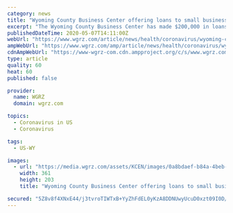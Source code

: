 ```yaml
---
category: news
title: "Wyoming County Business Center offering loans to small businesses"
excerpt: "The Wyoming County Business Center has made $200,000 in loans available to small businesses who have been impacted by the COVID-19 pandemic. The Center created the Re-Start Wyoming Loan Program to make the financial assistance available to companies who have been impacted by the business shutdowns."
publishedDateTime: 2020-05-07T14:11:00Z
webUrl: "https://www.wgrz.com/article/news/health/coronavirus/wyoming-county-offering-loans-to-small-businesses/71-b60aaaa6-0b43-4f64-baed-f16809105f9e"
ampWebUrl: "https://www.wgrz.com/amp/article/news/health/coronavirus/wyoming-county-offering-loans-to-small-businesses/71-b60aaaa6-0b43-4f64-baed-f16809105f9e"
cdnAmpWebUrl: "https://www-wgrz-com.cdn.ampproject.org/c/s/www.wgrz.com/amp/article/news/health/coronavirus/wyoming-county-offering-loans-to-small-businesses/71-b60aaaa6-0b43-4f64-baed-f16809105f9e"
type: article
quality: 60
heat: 60
published: false

provider:
  name: WGRZ
  domain: wgrz.com

topics:
  - Coronavirus in US
  - Coronavirus

tags:
  - US-WY

images:
  - url: "https://media.wgrz.com/assets/KCEN/images/0a8bdaef-b84a-4beb-a5a9-7f2621c13c16/0a8bdaef-b84a-4beb-a5a9-7f2621c13c16_360x203.jpg"
    width: 361
    height: 203
    title: "Wyoming County Business Center offering loans to small businesses"

secured: "5Z8v8f4XNxE44/j3tvroTIWTxB+YyZhFdEL0yKzA8DDNUwyUcuD0xzt09I0D/7GsjySgtglcDoV9lW3/4Xkemc8bSIpiG6N9B1vPPJXBmQsNkxactB1uJuri1lm0jINOW4Fzvm+CwVQRZciGmYMhcjKsWvi8u9MgGixtNzLswFsMBUG0DkYrklr6E8CscaRgf72+6UfmmiQMfpSnajjD1Vd2dPzfa/iI3P/MY2KAE+ho+ZZMVkeSNMjpTZzpgdCrzIR55g7LnDzSmvIQkCE+yLGjrkGoSqeMaOdncIseqcIvxELw7FscBhVpOBhxmyBu009GihCfQ1dmJv4wZ0xidLEfND/sqMF6v4vndmXuU54WkX385QyKOdyITIyFV2txPOudvjcMUq47UK1OnPG8Bf8vaaortb+mFhu7B8jy/9fG9NsgMxoNzLHqrinL+ZwMCwd4KTPDrhHJni0cIadYUvqqSBy/Ii0tN3S0u225UrQ=;h/t2L8i7QORD/XcDt5fxpQ=="
---
```


